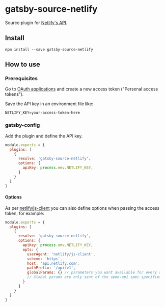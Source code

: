 # gatsby-source-netlify

Source plugin for [Netlify's API](https://www.netlify.com/docs/api/).

## Install

```shell
npm install --save gatsby-source-netlify
```

## How to use

### Prerequisites

Go to [OAuth applications](https://app.netlify.com/account/applications) and create a new access token ("Personal access tokens").

Save the API key in an environment file like:

```
NETLIFY_KEY=your-access-token-here
```

### gatsby-config

Add the plugin and define the API key.

```js
module.exports = {
  plugins: [
    {
      resolve: 'gatsby-source-netlify',
      options: {
        apiKey: process.env.NETLIFY_KEY,
      }
    }
  ]
}
```

#### Options

As per [netlify/js-client](https://github.com/netlify/js-client#api) you can also define options when passing the access token, for example:

```js
module.exports = {
  plugins: [
    {
      resolve: 'gatsby-source-netlify',
      options: {
        apiKey: process.env.NETLIFY_KEY,
        opts: {
          userAgent: 'netlify/js-client',
          scheme: 'https',
          host: 'api.netlify.com',
          pathPrefix: '/api/v1',
          globalParams: {} // parameters you want available for every request.
          // Global params are only sent of the open-api spec specifies the provided params.
        }
      }
    }
  ]
}
```

